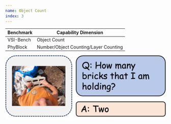 ```yaml
---
name: Object Count
index: 3
---
```


<div class="row">
<div class="col-8">

| **Benchmark** | **Capability Dimension**              |
| ------------- | ------------------------------------- |
| VSI-Bench     | Object Count                          |
| PhyBlock      | Number/Object Counting/Layer Counting |

</div>

<div class="col-4">

![alt text](objectcount.png)

</div>

</div>
